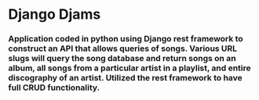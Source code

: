 # Django Djams

### Application coded in python using Django rest framework to construct an API that allows queries of songs. Various URL slugs will query the song database and return songs on an album, all songs from a particular artist in a playlist, and entire discography of an artist. Utilized the rest framework to have full CRUD functionality. 
